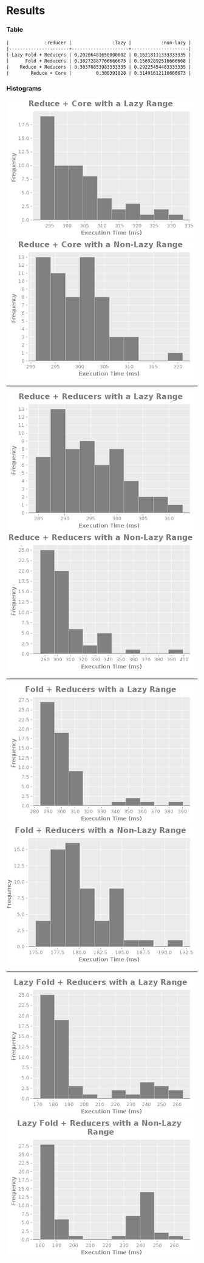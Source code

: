 # Results

### Table

    |             :reducer |               :lazy |           :non-lazy |
    |----------------------+---------------------+---------------------|
    | Lazy Fold + Reducers | 0.20206481650000002 | 0.16218111333333335 |
    |      Fold + Reducers | 0.30272887766666673 | 0.15692892516666668 |
    |    Reduce + Reducers | 0.30376853983333335 | 0.29225454483333335 |
    |        Reduce + Core |         0.300391028 | 0.31491612116666673 |

### Histograms

![core - lazy range](results/core--lazy-range.png)
![core - non-lazy range](results/core--non-lazy-range.png)

---

![reduce-reducers - lazy range](results/reduce-reducers--lazy-range.png)
![reduce-reducers - non-lazy range](results/reduce-reducers--non-lazy-range.png)

---

![fold-reducers - lazy range](results/fold-reducers--lazy-range.png)
![fold-reducers - non-lazy range](results/fold-reducers--non-lazy-range.png)

---

![lazy-fold - lazy range](results/lazy-fold--lazy-range.png)
![lazy-fold - non-lazy range](results/lazy-fold--non-lazy-range.png)
